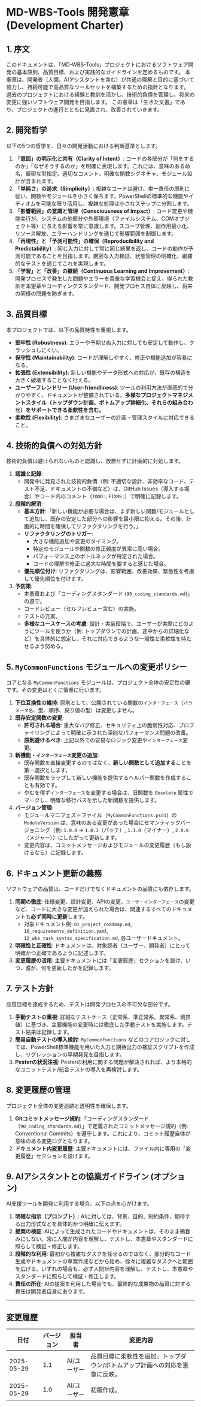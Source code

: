 # MD-WBS-Tools 開発憲章 (Development Charter)

## 1. 序文

このドキュメントは、「MD-WBS-Tools」プロジェクトにおけるソフトウェア開発の基本原則、品質目標、および実践的なガイドラインを定めるものです。
本憲章は、開発者（人間、AIアシスタントを含む）が共通の理解と目的に基づいて協力し、持続可能で高品質なツールセットを構築するための指針となります。
過去のプロジェクトにおける経験と教訓を活かし、技術的負債を管理し、将来の変更に強いソフトウェア開発を目指します。
この憲章は「生きた文書」であり、プロジェクトの進行とともに見直され、改善されていきます。

## 2. 開発哲学

以下の5つの哲学を、日々の開発活動における判断基準とします。

1. **「意図」の明示化と共有（Clarity of Intent）**:
    コードの各部分が「何をするのか」「なぜそうするのか」を明確に表現します。これには、意味のある命名、厳密な型指定、適切なコメント、明確な関数シグネチャ、モジュール設計が含まれます。
2. **「単純さ」の追求（Simplicity）**:
    複雑なコードは避け、単一責任の原則に従い、関数やモジュールを小さく保ちます。PowerShellの標準的な機能やイディオムを可能な限り活用し、複雑な処理は小さなステップに分割します。
3. **「影響範囲」の意識と管理（Consciousness of Impact）**:
    コード変更や機能実行が、システムの他部分や外部環境（ファイルシステム、COMオブジェクト等）に与える影響を常に意識します。スコープ管理、副作用最小化、リソース解放、エラーハンドリングを通じて影響範囲を制御します。
4. **「再現性」と「予測可能性」の確保（Reproducibility and Predictability）**:
    同じ入力に対して常に同じ結果を返し、コードの動作が予測可能であることを目指します。厳密な入力検証、状態管理の明確化、網羅的なテストを通じてこれを実現します。
5. **「学習」と「改善」の継続（Continuous Learning and Improvement）**:
    開発プロセスで発生した問題やエラーを貴重な学習機会と捉え、得られた教訓を本憲章やコーディングスタンダード、開発プロセス自体に反映し、将来の同様の問題を防ぎます。

## 3. 品質目標

本プロジェクトでは、以下の品質特性を重視します。

* **堅牢性 (Robustness)**: エラーや予期せぬ入力に対しても安定して動作し、クラッシュしにくい。
* **保守性 (Maintainability)**: コードが理解しやすく、修正や機能追加が容易になる。
* **拡張性 (Extensibility)**: 新しい機能やデータ形式への対応が、既存の構造を大きく破壊することなく行える。
* **ユーザーフレンドリー (User-friendliness)**: ツールの利用方法が直感的で分かりやすく、ドキュメントが整備されている。**多様なプロジェクトマネジメントスタイル（トップダウン計画、ボトムアップ詳細化、それらの組み合わせ）をサポートできる柔軟性を含む。**
* **柔軟性 (Flexibility)**: さまざまなユーザーの計画・管理スタイルに対応できること。

## 4. 技術的負債への対処方針

技術的負債は避けられないものと認識し、放置せずに計画的に対処します。

1. **認識と記録**:
    * 開発中に発見された技術的負債（例: 不適切な設計、非効率なコード、テスト不足、ドキュメントの不備など）は、GitHub Issues（導入する場合）やコード内のコメント（`TODO:`, `FIXME:`）で明確に記録します。
2. **段階的解消**:
    * **基本方針**:「新しい機能が必要な場合は、まず新しい関数/モジュールとして追加し、既存の安定した部分への影響を最小限に抑える。その後、計画的に時間を確保してリファクタリングを行う。」
    * **リファクタリングのトリガー**:
        * 大きな機能追加や変更のタイミング。
        * 特定のモジュールや関数の修正頻度が異常に高い場合。
        * パフォーマンス上のボトルネックが特定された場合。
        * コードの理解や修正に過大な時間を要すると感じた場合。
    * **優先順位付け**: リファクタリングは、影響範囲、改善効果、緊急性を考慮して優先順位を付けます。
3. **予防策**:
    * 本憲章および「コーディングスタンダード (`90_coding_standards.md`)」の遵守。
    * コードレビュー（セルフレビュー含む）の実施。
    * テストの充実。
    * **多様なユースケースの考慮**: 設計・実装段階で、ユーザーが実際にどのようにツールを使うか（例: トップダウンでの計画、途中からの詳細化など）を具体的に想定し、それに対応できるような一般性と柔軟性を持たせるよう努める。

## 5. `MyCommonFunctions` モジュールへの変更ポリシー

コアとなる `MyCommonFunctions` モジュールは、プロジェクト全体の安定性の鍵です。その変更はとくに慎重に行います。

1. **下位互換性の維持**: 原則として、公開されている関数の`インターフェース`（`パラメータ名`、型、順序、戻り値の型）は変更しません。
2. **既存安定関数の変更**:
    * **許可される場合**: 重大なバグ修正、セキュリティ上の脆弱性対応、プロファイリングによって明確に示された深刻なパフォーマンス問題の改善。
    * **原則避けるべき**: 上記以外での安易なロジック変更や`インターフェース`変更。
3. **新機能・`インターフェース`変更の追加**:
    * 既存関数を直接変更するのではなく、**新しい関数として追加する**ことを第一選択とします。
    * 既存関数をラップして新しい機能を提供するヘルパー関数を作成することも有効です。
    * やむを得ず`インターフェース`を変更する場合は、旧関数を `Obsolete` 属性でマークし、明確な移行パスを示した新関数を提供します。
4. **バージョン管理**:
    * モジュールマニフェストファイル（`MyCommonFunctions.psd1`）の `ModuleVersion` は、意味のある変更があった場合にセマンティックバージョニング（例: `1.0.0` -> `1.0.1`（パッチ）, `1.1.0`（マイナー）, `2.0.0`（メジャー））にしたがって更新します。
    * 変更内容は、コミットメッセージおよびモジュールの変更履歴（もし設けるなら）に記録します。

## 6. ドキュメント更新の義務

ソフトウェアの品質は、コードだけでなくドキュメントの品質にも依存します。

1. **同期の徹底**: 仕様変更、設計変更、APIの変更、`ユーザーインターフェース`の変更など、コードに大きな変更が加えられた場合は、関連するすべてのドキュメントも**必ず同時に更新**します。
    * 対象ドキュメント例: `01_project_roadmap.md`, `10_requirements_definition.yaml`, `12_wbs_task_syntax_specification.md`, 各ユーザードキュメント。
2. **明確性と正確性**: ドキュメントは、対象読者（ユーザー、開発者）にとって明確かつ正確であるように記述します。
3. **変更履歴の活用**: 主要ドキュメントには「変更履歴」セクションを設け、いつ、誰が、何を更新したかを記録します。

## 7. テスト方針

品質目標を達成するため、テストは開発プロセスの不可欠な部分です。

1. **手動テストの重視**: 詳細なテストケース（正常系、準正常系、異常系、境界値）に基づき、主要機能の変更時には徹底した手動テストを実施します。テスト結果は記録します。
2. **簡易自動テストの導入検討**: `MyCommonFunctions` などのコアロジックに対しては、PowerShell標準機能を用いた入力と期待出力の検証スクリプトを作成し、リグレッションの早期発見を目指します。
3. **Pesterの状況注視**: Pesterの利用に関する問題が解決されれば、より本格的なユニットテスト/統合テストの導入を再検討します。

## 8. 変更履歴の管理

プロジェクト全体の変更追跡と透明性を確保します。

1. **Gitコミットメッセージ規約**:「コーディングスタンダード（`90_coding_standards.md`）」で定義されたコミットメッセージ規約（例: Conventional Commits）を遵守します。これにより、コミット履歴自体が意味のある変更ログとなります。
2. **ドキュメント内変更履歴**: 主要ドキュメントには、ファイル内に専用の「変更履歴」セクションを設けます。

## 9. AIアシスタントとの協業ガイドライン (オプション)

AI支援ツールを開発に利用する場合、以下の点を心がけます。

1. **明確な指示（プロンプト）**: AIに対しては、背景、目的、制約条件、期待する出力形式などを具体的かつ明確に伝えます。
2. **提案の検証**: AIによって生成されたコードやドキュメントは、そのまま鵜呑みにしない。常に人間が内容を理解し、テストし、本憲章やスタンダードに照らして検証・修正します。
3. **段階的な利用**: 最初から複雑なタスクを任せるのではなく、部分的なコード生成やドキュメントの草案作成などから始め、徐々に複雑なタスクへと範囲を広げる。いずれの場合も、必ず人間が内容を理解し、テストし、本憲章やスタンダードに照らして検証・修正します。
4. **責任の所在**: AIの提案を利用した場合でも、最終的な成果物の品質に対する責任は開発者自身にあります。

---

## 変更履歴

| 日付       | バージョン | 担当者      | 変更内容                                     |
|------------|------------|-------------|----------------------------------------------|
| 2025-05-29 | 1.1        | AI/ユーザー | 品質目標に柔軟性を追加、トップダウン/ボトムアップ計画への対応を憲章に反映。 |
| 2025-05-29 | 1.0        | AI/ユーザー | 初版作成。                                     |
